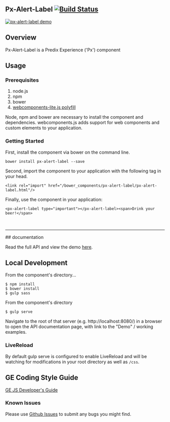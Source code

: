 Px-Alert-Label [![Build Status](https://travis-ci.org/PredixDev/px-alert-label.svg?branch=master)](https://travis-ci.org/PredixDev/px-alert-label)
-----------------------------------------------
[![px-alert-label demo](px-alert-label.png?raw=true)](https://github.com/PredixDev/px-alert-label)

## Overview

Px-Alert-Label is a Predix Experience ('Px') component

## Usage

### Prerequisites
1. node.js
2. npm
3. bower
4. [webcomponents-lite.js polyfill](https://github.com/webcomponents/webcomponentsjs)

Node, npm and bower are necessary to install the component and dependencies. webcomponents.js adds support for web components and custom elements to your application.

### Getting Started

First, install the component via bower on the command line.

```
bower install px-alert-label --save
```

Second, import the component to your application with the following tag in your head.

```
<link rel="import" href="/bower_components/px-alert-label/px-alert-label.html"/>
```

Finally, use the component in your application:

```
<px-alert-label type="important"></px-alert-label><span>Drink your beer!</span>
```

<br />
<hr />
## documentation

Read the full API and view the demo [here](https://predixdev.github.io/px-alert-label).

## Local Development

From the component's directory...

```
$ npm install
$ bower install
$ gulp sass
```

From the component's directory

```
$ gulp serve
```

Navigate to the root of that server (e.g. http://localhost:8080/) in a browser to open the API documentation page, with link to the "Demo" / working examples.

### LiveReload

By default gulp serve is configured to enable LiveReload and will be watching for modifications in your root directory as well as `/css`.

GE Coding Style Guide
---------------------

[GE JS Developer's Guide](https://github.com/GeneralElectric/javascript)


### Known Issues
Please use [Github Issues](https://github.com/PredixDev/px-alert-label/issues) to submit any bugs you might find.
